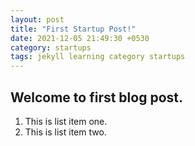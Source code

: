 ```yaml
---
layout: post
title: "First Startup Post!"
date: 2021-12-05 21:49:30 +0530
category: startups
tags: jekyll learning category startups
---
```


## Welcome to first blog post.

1. This is list item one.
2. This is list item two.

